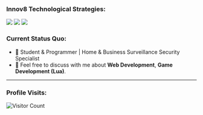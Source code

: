 ### Innov8 Technological Strategies:
<a href="https://www.facebook.com/Innov8TechnologicalStrategies/"><img src="https://img.shields.io/badge/Facebook-1877F2?style=for-the-badge&logo=facebook&logoColor=white"></a> <a href="https://instagram.com/innov8technologicalstrategies"><img src="https://img.shields.io/badge/Instagram-%23E4405F.svg?&style=for-the-badge&logo=instagram&logoColor=white"></a>
<a href="https://innov8technologicalstrategies.com/"><img src="https://img.shields.io/website-up-down-green-red/http/shields.io.svg"></a>

### Current Status Quo:

- 💼 Student & Programmer | Home & Business Surveillance Security Specialist
- 💬 Feel free to discuss with me about <strong>Web Development</strong>, <strong>Game Development (Lua)</strong>.

-------------------------------------------

### Profile Visits:
![Visitor Count](https://profile-counter.glitch.me/{aeyroxx}/count.svg)
<!--
**Aeyroxx/Aeyroxx** is a ✨ _special_ ✨ repository because its `README.md` (this file) appears on your GitHub profile.

Here are some ideas to get you started:

- 🔭 I’m currently working on ...
- 🌱 I’m currently learning ...
- 👯 I’m looking to collaborate on ...
- 🤔 I’m looking for help with ...
- 💬 Ask me about ...
- 📫 How to reach me: ...
- 😄 Pronouns: ...
- ⚡ Fun fact: ...
-->
